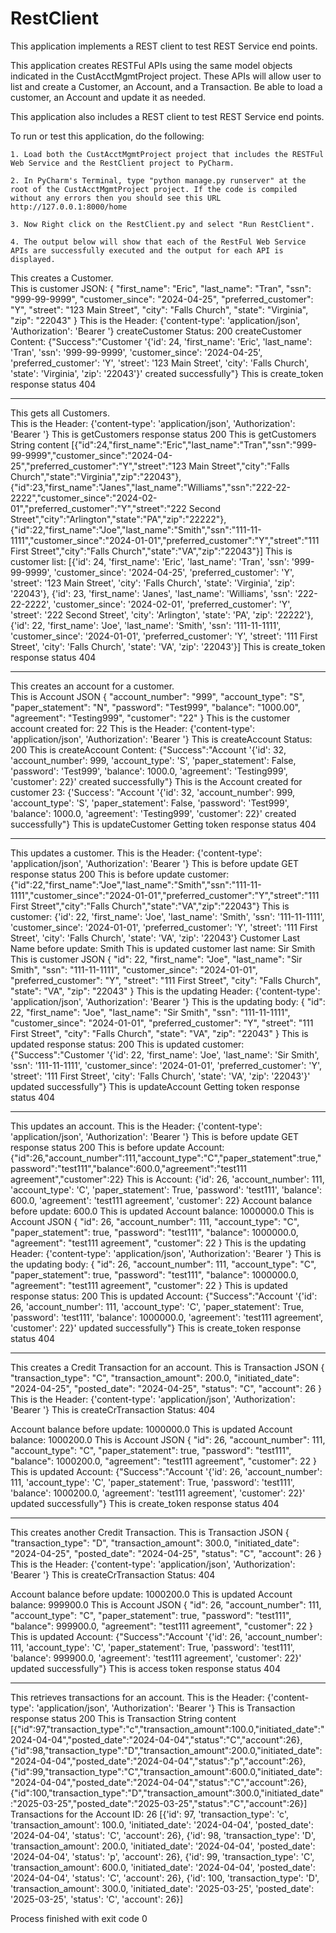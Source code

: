 # RestClient
This application implements a REST client to test REST Service end points.

This application creates RESTFul APIs using the same model objects indicated in the CustAcctMgmtProject project. These APIs will allow user to list and create a Customer, an Account, and a Transaction. Be able to load a customer, an Account and update it as needed.

This application also includes a REST client to test REST Service end points.

To run or test this application, do the following: 

	1. Load both the CustAcctMgmtProject project that includes the RESTFul Web Service and the RestClient project to PyCharm. 
 
	2. In PyCharm's Terminal, type "python manage.py runserver" at the root of the CustAcctMgmtProject project. If the code is compiled without any errors then you should see this URL http://127.0.0.1:8000/home
 
	3. Now Right click on the RestClient.py and select "Run RestClient".
 
	4. The output below will show that each of the RestFul Web Service APIs are successfully executed and the output for each API is displayed.
 
	
This creates a Customer.  
This is customer JSON:  {
    "first_name": "Eric",
    "last_name": "Tran",
    "ssn": "999-99-9999",
    "customer_since": "2024-04-25",
    "preferred_customer": "Y",
    "street": "123 Main Street",
    "city": "Falls Church",
    "state": "Virginia",
    "zip": "22043"
}
This is the Header:  {'content-type': 'application/json', 'Authorization': 'Bearer '}
createCustomer Status: 200
createCustomer Content: {"Success":"Customer '{'id': 24, 'first_name': 'Eric', 'last_name': 'Tran', 'ssn': '999-99-9999', 'customer_since': '2024-04-25', 'preferred_customer': 'Y', 'street': '123 Main Street', 'city': 'Falls Church', 'state': 'Virginia', 'zip': '22043'}' created successfully"}
This is create_token response status 404

---

This gets all Customers.  
This is the Header:  {'content-type': 'application/json', 'Authorization': 'Bearer '}
This is getCustomers response status 200
This is getCustomers String content [{"id":24,"first_name":"Eric","last_name":"Tran","ssn":"999-99-9999","customer_since":"2024-04-25","preferred_customer":"Y","street":"123 Main Street","city":"Falls Church","state":"Virginia","zip":"22043"},{"id":23,"first_name":"Janes","last_name":"Williams","ssn":"222-22-2222","customer_since":"2024-02-01","preferred_customer":"Y","street":"222 Second Street","city":"Arlington","state":"PA","zip":"22222"},{"id":22,"first_name":"Joe","last_name":"Smith","ssn":"111-11-1111","customer_since":"2024-01-01","preferred_customer":"Y","street":"111 First Street","city":"Falls Church","state":"VA","zip":"22043"}]
This is customer list:  [{'id': 24, 'first_name': 'Eric', 'last_name': 'Tran', 'ssn': '999-99-9999', 'customer_since': '2024-04-25', 'preferred_customer': 'Y', 'street': '123 Main Street', 'city': 'Falls Church', 'state': 'Virginia', 'zip': '22043'}, {'id': 23, 'first_name': 'Janes', 'last_name': 'Williams', 'ssn': '222-22-2222', 'customer_since': '2024-02-01', 'preferred_customer': 'Y', 'street': '222 Second Street', 'city': 'Arlington', 'state': 'PA', 'zip': '22222'}, {'id': 22, 'first_name': 'Joe', 'last_name': 'Smith', 'ssn': '111-11-1111', 'customer_since': '2024-01-01', 'preferred_customer': 'Y', 'street': '111 First Street', 'city': 'Falls Church', 'state': 'VA', 'zip': '22043'}]
This is create_token response status 404

---

This creates an account for a customer.  
This is Account JSON {
    "account_number": "999",
    "account_type": "S",
    "paper_statement": "N",
    "password": "Test999",
    "balance": "1000.00",
    "agreement": "Testing999",
    "customer": "22"
}
This is the customer account created for: 22
This is the Header:  {'content-type': 'application/json', 'Authorization': 'Bearer '}
This is createAccount Status: 200
This is createAccount Content: {"Success":"Account '{'id': 32, 'account_number': 999, 'account_type': 'S', 'paper_statement': False, 'password': 'Test999', 'balance': 1000.0, 'agreement': 'Testing999', 'customer': 22}' created successfully"}
This is the Account created for customer 23:  {'Success': "Account '{'id': 32, 'account_number': 999, 'account_type': 'S', 'paper_statement': False, 'password': 'Test999', 'balance': 1000.0, 'agreement': 'Testing999', 'customer': 22}' created successfully"}
This is updateCustomer Getting token response status 404

----------

This updates a customer. 
This is the Header:  {'content-type': 'application/json', 'Authorization': 'Bearer '}
This is before update GET response status 200
This is before update customer: {"id":22,"first_name":"Joe","last_name":"Smith","ssn":"111-11-1111","customer_since":"2024-01-01","preferred_customer":"Y","street":"111 First Street","city":"Falls Church","state":"VA","zip":"22043"}
This is customer:  {'id': 22, 'first_name': 'Joe', 'last_name': 'Smith', 'ssn': '111-11-1111', 'customer_since': '2024-01-01', 'preferred_customer': 'Y', 'street': '111 First Street', 'city': 'Falls Church', 'state': 'VA', 'zip': '22043'}
Customer Last Name before update:  Smith
This is updated customer last name:  Sir Smith
This is customer JSON {
    "id": 22,
    "first_name": "Joe",
    "last_name": "Sir Smith",
    "ssn": "111-11-1111",
    "customer_since": "2024-01-01",
    "preferred_customer": "Y",
    "street": "111 First Street",
    "city": "Falls Church",
    "state": "VA",
    "zip": "22043"
}
This is the updating Header:  {'content-type': 'application/json', 'Authorization': 'Bearer '}
This is the updating body:  {
    "id": 22,
    "first_name": "Joe",
    "last_name": "Sir Smith",
    "ssn": "111-11-1111",
    "customer_since": "2024-01-01",
    "preferred_customer": "Y",
    "street": "111 First Street",
    "city": "Falls Church",
    "state": "VA",
    "zip": "22043"
}
This is updated response status: 200
This is updated customer: {"Success":"Customer '{'id': 22, 'first_name': 'Joe', 'last_name': 'Sir Smith', 'ssn': '111-11-1111', 'customer_since': '2024-01-01', 'preferred_customer': 'Y', 'street': '111 First Street', 'city': 'Falls Church', 'state': 'VA', 'zip': '22043'}' updated successfully"}
This is updateAccount Getting token response status 404

-------------

This updates an account. 
This is the Header:  {'content-type': 'application/json', 'Authorization': 'Bearer '}
This is before update GET response status 200
This is before update Account: {"id":26,"account_number":111,"account_type":"C","paper_statement":true,"password":"test111","balance":600.0,"agreement":"test111 agreement","customer":22}
This is Account:  {'id': 26, 'account_number': 111, 'account_type': 'C', 'paper_statement': True, 'password': 'test111', 'balance': 600.0, 'agreement': 'test111 agreement', 'customer': 22}
Account balance before update:  600.0
This is updated Account balance:  1000000.0
This is Account JSON {
    "id": 26,
    "account_number": 111,
    "account_type": "C",
    "paper_statement": true,
    "password": "test111",
    "balance": 1000000.0,
    "agreement": "test111 agreement",
    "customer": 22
}
This is the updating Header:  {'content-type': 'application/json', 'Authorization': 'Bearer '}
This is the updating body:  {
    "id": 26,
    "account_number": 111,
    "account_type": "C",
    "paper_statement": true,
    "password": "test111",
    "balance": 1000000.0,
    "agreement": "test111 agreement",
    "customer": 22
}
This is updated response status: 200
This is updated Account: {"Success":"Account '{'id': 26, 'account_number': 111, 'account_type': 'C', 'paper_statement': True, 'password': 'test111', 'balance': 1000000.0, 'agreement': 'test111 agreement', 'customer': 22}' updated successfully"}
This is create_token response status 404

-------------

This creates a Credit Transaction for an account.
This is Transaction JSON {
    "transaction_type": "C",
    "transaction_amount": 200.0,
    "initiated_date": "2024-04-25",
    "posted_date": "2024-04-25",
    "status": "C",
    "account": 26
}
This is the Header:  {'content-type': 'application/json', 'Authorization': 'Bearer '}
This is createCrTransaction Status: 404

Account balance before update:  1000000.0
This is updated Account balance:  1000200.0
This is Account JSON {
    "id": 26,
    "account_number": 111,
    "account_type": "C",
    "paper_statement": true,
    "password": "test111",
    "balance": 1000200.0,
    "agreement": "test111 agreement",
    "customer": 22
}
This is updated Account: {"Success":"Account '{'id': 26, 'account_number': 111, 'account_type': 'C', 'paper_statement': True, 'password': 'test111', 'balance': 1000200.0, 'agreement': 'test111 agreement', 'customer': 22}' updated successfully"}
This is create_token response status 404

-------------

This creates another Credit Transaction. 
This is Transaction JSON {
    "transaction_type": "D",
    "transaction_amount": 300.0,
    "initiated_date": "2024-04-25",
    "posted_date": "2024-04-25",
    "status": "C",
    "account": 26
}
This is the Header:  {'content-type': 'application/json', 'Authorization': 'Bearer '}
This is createCrTransaction Status: 404

Account balance before update:  1000200.0
This is updated Account balance:  999900.0
This is Account JSON {
    "id": 26,
    "account_number": 111,
    "account_type": "C",
    "paper_statement": true,
    "password": "test111",
    "balance": 999900.0,
    "agreement": "test111 agreement",
    "customer": 22
}
This is updated Account: {"Success":"Account '{'id': 26, 'account_number': 111, 'account_type': 'C', 'paper_statement': True, 'password': 'test111', 'balance': 999900.0, 'agreement': 'test111 agreement', 'customer': 22}' updated successfully"}
This is access token response status 404

-----------------

This retrieves transactions for an account. 
This is the Header:  {'content-type': 'application/json', 'Authorization': 'Bearer '}
This is Transaction response status 200
This is Transaction String content [{"id":97,"transaction_type":"c","transaction_amount":100.0,"initiated_date":"2024-04-04","posted_date":"2024-04-04","status":"C","account":26},{"id":98,"transaction_type":"D","transaction_amount":200.0,"initiated_date":"2024-04-04","posted_date":"2024-04-04","status":"p","account":26},{"id":99,"transaction_type":"C","transaction_amount":600.0,"initiated_date":"2024-04-04","posted_date":"2024-04-04","status":"C","account":26},{"id":100,"transaction_type":"D","transaction_amount":300.0,"initiated_date":"2025-03-25","posted_date":"2025-03-25","status":"C","account":26}]
Transactions for the Account ID:  26
[{'id': 97, 'transaction_type': 'c', 'transaction_amount': 100.0, 'initiated_date': '2024-04-04', 'posted_date': '2024-04-04', 'status': 'C', 'account': 26}, {'id': 98, 'transaction_type': 'D', 'transaction_amount': 200.0, 'initiated_date': '2024-04-04', 'posted_date': '2024-04-04', 'status': 'p', 'account': 26}, {'id': 99, 'transaction_type': 'C', 'transaction_amount': 600.0, 'initiated_date': '2024-04-04', 'posted_date': '2024-04-04', 'status': 'C', 'account': 26}, {'id': 100, 'transaction_type': 'D', 'transaction_amount': 300.0, 'initiated_date': '2025-03-25', 'posted_date': '2025-03-25', 'status': 'C', 'account': 26}]

Process finished with exit code 0
